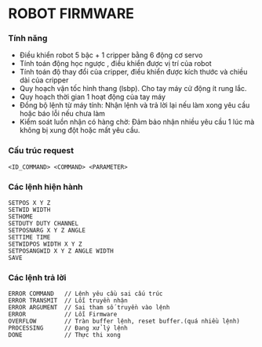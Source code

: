 # ROBOT FIRMWARE

### Tính năng

+ Điều khiển robot 5 bậc + 1 cripper bằng 6 động cơ servo
+ Tính toán động học ngược , điều khiển được vị trí của robot
+ Tính toán độ thay đổi của cripper, điều khiển được kích thước và chiều dài của cripper
+ Quy hoạch vận tốc hình thang (lsbp). Cho tay máy cử động ít rung lắc.
+ Quy hoạch thời gian 1 hoạt động của tay máy
+ Đồng bộ lệnh từ máy tính: Nhận lệnh và trả lời lại nếu làm xong yêu cầu hoặc báo lỗi nếu chưa làm
+ Kiểm soát luồn nhận có hàng chờ: Đảm bảo nhận nhiều yêu cầu 1 lúc mà không bị xung đột hoặc mất yêu cầu.

### Cấu trúc request

`<ID_COMMAND> <COMMAND> <PARAMETER>`

### Các lệnh hiện hành

```
SETPOS X Y Z
SETWID WIDTH
SETHOME
SETDUTY DUTY CHANNEL
SETPOSNARG X Y Z ANGLE
SETTIME TIME
SETWIDPOS WIDTH X Y Z
SETPOSANGWID X Y Z ANGLE WIDTH
SAVE
```

### Các lệnh trả lời

```
ERROR COMMAND 	// Lệnh yêu cầu sai cấu trúc
ERROR TRANSMIT	// Lỗi truyền nhận
ERROR ARGUMENT	// Sai tham số truyền vào lệnh
ERROR			// Lỗi Firmware
OVERFLOW		// Tràn buffer lệnh, reset buffer.(quá nhiều lệnh)
PROCESSING		// Đang xử lý lệnh
DONE			// Thực thi xong
```

